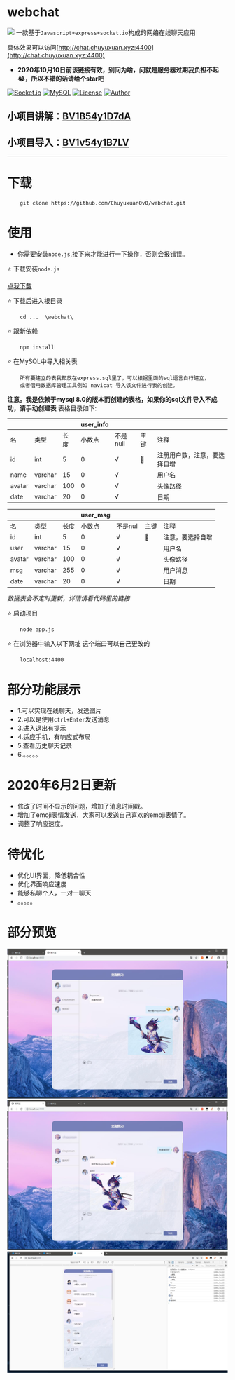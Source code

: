 # webchat
![](http://chat.chuyuxuan.xyz:4400/images/logo.ico)
一款基于`Javascript+express+socket.io`构成的网络在线聊天应用 

具体效果可以访问[http://chat.chuyuxuan.xyz:4400](http://chat.chuyuxuan.xyz:4400) 

+ **2020年10月10日前该链接有效，别问为啥，问就是服务器过期我负担不起😭，所以不错的话请给个star吧**



[![Socket.io](https://img.shields.io/badge/socket.io-2.0-ff69b4)](https://socket.io/)
[![MySQL](https://img.shields.io/badge/MySQL-8.0-ff69b4)](https://www.mysql.com/downloads/)
[![License](https://img.shields.io/badge/License-MIT-ff69b4.svg)](https://github.com/aermin/ghChat/blob/master/LICENSE)
[![Author](https://img.shields.io/badge/Author-Chuyuxuan0v0-ff69b4)](https://github.com/chuyuxuan0v0)



## 小项目讲解：[BV1B54y1D7dA](https://www.bilibili.com/video/BV1B54y1D7dA/)
## 小项目导入：[BV1v54y1B7LV](https://www.bilibili.com/video/BV1v54y1B7LV/)

---

# 下载

        git clone https://github.com/Chuyuxuan0v0/webchat.git

# 使用

+ 你需要安装`node.js`,接下来才能进行一下操作，否则会报错误。

⭐ 下载安装`node.js`
        
[点我下载](https://nodejs.org/en/download/)

        
⭐ 下载后进入根目录
        
        cd ...  \webchat\


⭐ 跟新依赖

        npm install 
        
⭐ 在MySQL中导入相关表

        所有要建立的表我都放在express.sql里了，可以根据里面的sql语言自行建立，
        或者借用数据库管理工具例如 navicat 导入该文件进行表的创建。
**注意。我是依赖于mysql 8.0的版本而创建的表格，如果你的sql文件导入不成功，请手动创建表**
表格目录如下:

||||user_info||||
|:-|:-|:-|:-|:-|:-|:-|
|名|类型|长度|小数点|不是null|主键|注释|
|id|int|5|0|√|🔑|注册用户数，注意，要选择自增|
|name|varchar|15|0|√||用户名|
|avatar|varchar|100|0|√||头像路径|
|date|varchar|20|0|√||日期|

||||user_msg||||
|:-|:-|:-|:-|:-|:-|:-|
|名|类型|长度|小数点|不是null|主键|注释|
|id|int|5|0|√|🔑|注意，要选择自增|
|user|varchar|15|0|√||用户名|
|avatar|varchar|100|0|√||头像路径|
|msg|varchar|255|0|√||用户消息|
|date|varchar|20|0|√||日期|


*数据表会不定时更新，详情请看代码里的链接*


⭐ 启动项目

        node app.js

⭐ 在浏览器中输入以下网址 ~~这个端口可以自己更改的~~

        localhost:4400 

# 部分功能展示
+ 1.可以实现在线聊天，发送图片
+ 2.可以是使用`ctrl+Enter`发送消息
+ 3.进入退出有提示
+ 4.适应手机，有响应式布局
+ 5.查看历史聊天记录
+ 6.。。。。。

# 2020年6月2日更新
+ 修改了时间不显示的问题，增加了消息时间戳。
+ 增加了emoji表情发送，大家可以发送自己喜欢的emoji表情了。
+ 调整了响应速度。

# 待优化
- 优化UI界面，降低耦合性
- 优化界面响应速度
- 能够私聊个人，一对一聊天
- 。。。。。

# 部分预览

![](cover1.jpg)
![](cover2.jpg)
![](cover3.jpg)
